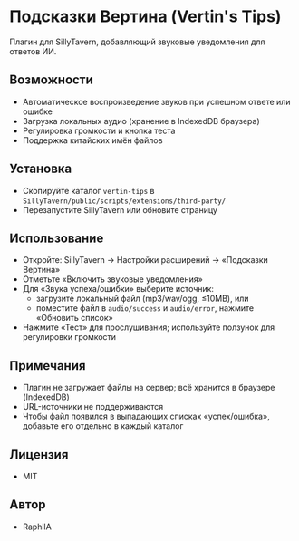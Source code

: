# Подсказки Вертина (Vertin's Tips)

Плагин для SillyTavern, добавляющий звуковые уведомления для ответов ИИ.

## Возможности
- Автоматическое воспроизведение звуков при успешном ответе или ошибке
- Загрузка локальных аудио (хранение в IndexedDB браузера)
- Регулировка громкости и кнопка теста
- Поддержка китайских имён файлов

## Установка
- Скопируйте каталог `vertin-tips` в `SillyTavern/public/scripts/extensions/third-party/`
- Перезапустите SillyTavern или обновите страницу

## Использование
- Откройте: SillyTavern → Настройки расширений → «Подсказки Вертина»
- Отметьте «Включить звуковые уведомления»
- Для «Звука успеха/ошибки» выберите источник:
  - загрузите локальный файл (mp3/wav/ogg, ≤10MB), или
  - поместите файл в `audio/success` и `audio/error`, нажмите «Обновить список»
- Нажмите «Тест» для прослушивания; используйте ползунок для регулировки громкости

## Примечания
- Плагин не загружает файлы на сервер; всё хранится в браузере (IndexedDB)
- URL-источники не поддерживаются
- Чтобы файл появился в выпадающих списках «успех/ошибка», добавьте его отдельно в каждый каталог

## Лицензия
- MIT

## Автор
- RaphllA

